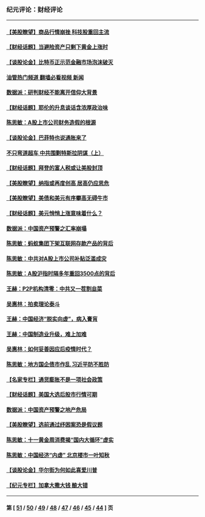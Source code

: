 ### 纪元评论：财经评论
---
#### [【美股瞭望】商品行情崩挫 科技股重回主流](../../pages/nsc1026/n13029798.md?07040330) 
#### [【财经话题】当避险资产只剩下黄金上涨时](../../pages/nsc1026/n12975626.md?07040330) 
#### [【谈股论金】比特币正示范金融市场泡沫破灭](../../pages/nsc1026/n12961769.md?07040330) 
#### [油管热门频道 翻墙必看视频 新闻](ok?07040330)
#### [数据派：研判财经不能离开信仰大背景](../../pages/nsc1026/n12932684.md?07040330) 
#### [【财经话题】耶伦的升息谈话含浓厚政治味](../../pages/nsc1026/n12927299.md?07040330) 
#### [陈思敏：A股上市公司财务造假的根源](../../pages/nsc1026/n11229323.md?07040330) 
#### [【谈股论金】巴菲特也说通胀来了](../../pages/nsc1026/n12922463.md?07040330) 
#### [不只弯道超车 中共围剿特斯拉阴谋（上）](../../pages/nsc1026/n12919595.md?07040330) 
#### [【财经话题】拜登的富人税或让美股封顶](../../pages/nsc1026/n12899125.md?07040330) 
#### [【美股瞭望】纳指或再度创高 居高仍应思危](../../pages/nsc1026/n12878350.md?07040330) 
#### [【美股瞭望】美债和美元有序攀高无碍牛市](../../pages/nsc1026/n12844459.md?07040330) 
#### [【财经话题】美元悄悄上涨意味着什么？](../../pages/nsc1026/n12798222.md?07040330) 
#### [数据派：中国资产预警之汇率崩塌](../../pages/nsc1026/n12774242.md?07040330) 
#### [陈思敏：蚂蚁集团下架互联网存款产品的背后](../../pages/nsc1026/n12719862.md?07040330) 
#### [陈思敏：中共对A股上市公司补贴泛滥成灾](../../pages/nsc1026/n12713263.md?07040330) 
#### [陈思敏：A股沪指时隔多年重回3500点的背后](../../pages/nsc1026/n12675538.md?07040330) 
#### [王赫：P2P机构清零：中共又一茬割韭菜](../../pages/nsc1026/n12614544.md?07040330) 
#### [吴惠林：拍卖理论泰斗](../../pages/nsc1026/n12591360.md?07040330) 
#### [王赫：中国经济“脱实向虚”，病入膏肓](../../pages/nsc1026/n12564946.md?07040330) 
#### [王赫：中国制造业升级，难上加难](../../pages/nsc1026/n12559461.md?07040330) 
#### [吴惠林：如何妥善因应后疫情时代？](../../pages/nsc1026/n12553885.md?07040330) 
#### [陈思敏：地方国企债市作乱 习近平防不胜防](../../pages/nsc1026/n12553384.md?07040330) 
#### [【名家专栏】通货膨胀不是一项社会政策](../../pages/nsc1026/n12528711.md?07040330) 
#### [【财经话题】美国大选后股市行情可期](../../pages/nsc1026/n12514949.md?07040330) 
#### [数据派：中国资产预警之地产危局](../../pages/nsc1026/n12490884.md?07040330) 
#### [【美股瞭望】选前通过纾困案恐是假议题](../../pages/nsc1026/n12487724.md?07040330) 
#### [陈思敏：十一黄金周消费揭“国内大循环”虚实](../../pages/nsc1026/n12468798.md?07040330) 
#### [陈思敏：中国经济“内虚” 北京楼市一叶知秋](../../pages/nsc1026/n12464918.md?07040330) 
#### [【谈股论金】华尔街为何如此喜爱川普](../../pages/nsc1026/n12460691.md?07040330) 
#### [【纪元专栏】加拿大撒大钱 酿大错](../../pages/nsc1026/n12406564.md?07040330) 

---
#### 第 [ [51](./51.md?07040330) / [50](./50.md?07040330) / [49](./49.md?07040330) / [48](./48.md?07040330) / [47](./47.md?07040330) / [46](./46.md?07040330) / [45](./45.md?07040330) / [44](./44.md?07040330) ] 页
